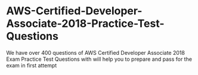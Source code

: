 # AWS-Certified-Developer-Associate-2018-Practice-Test-Questions
We have over 400 questions of AWS Certified Developer Associate 2018 Exam Practice Test Questions with will help you to prepare and pass for the exam in first attempt
